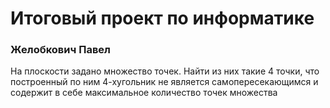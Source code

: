 # Итоговый проект по информатике

### Желобкович Павел

На плоскости задано множество точек. Найти из них такие 4 точки, что построенный
по ним 4-хугольник не является самопересекающимся и содержит в себе
максимальное количество точек множества

